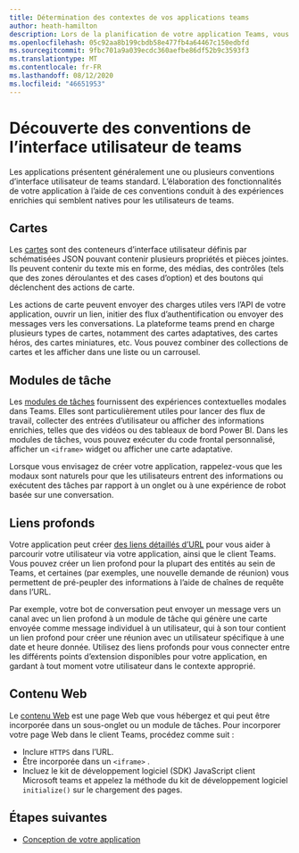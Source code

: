```yaml
---
title: Détermination des contextes de vos applications teams
author: heath-hamilton
description: Lors de la planification de votre application Teams, vous devez décider si l’application sera utilisée dans des espaces de collaboration, des espaces personnels ou les deux.
ms.openlocfilehash: 05c92aa8b199cbdb58e477fb4a64467c150edbfd
ms.sourcegitcommit: 9fbc701a9a039ecdc360aefbe86df52b9c3593f3
ms.translationtype: MT
ms.contentlocale: fr-FR
ms.lasthandoff: 08/12/2020
ms.locfileid: "46651953"
---
```

# <a name="getting-to-know-teams-ui-conventions"></a>Découverte des conventions de l’interface utilisateur de teams

Les applications présentent généralement une ou plusieurs conventions d’interface utilisateur de teams standard. L’élaboration des fonctionnalités de votre application à l’aide de ces conventions conduit à des expériences enrichies qui semblent natives pour les utilisateurs de teams.

## <a name="cards"></a>Cartes

Les [cartes](~/task-modules-and-cards/what-are-cards.md) sont des conteneurs d’interface utilisateur définis par schématisées JSON pouvant contenir plusieurs propriétés et pièces jointes. Ils peuvent contenir du texte mis en forme, des médias, des contrôles (tels que des zones déroulantes et des cases d’option) et des boutons qui déclenchent des actions de carte.

Les actions de carte peuvent envoyer des charges utiles vers l’API de votre application, ouvrir un lien, initier des flux d’authentification ou envoyer des messages vers les conversations. La plateforme teams prend en charge plusieurs types de cartes, notamment des cartes adaptatives, des cartes héros, des cartes miniatures, etc. Vous pouvez combiner des collections de cartes et les afficher dans une liste ou un carrousel.

## <a name="task-modules"></a>Modules de tâche

Les [modules de tâches](~/task-modules-and-cards/what-are-task-modules.md) fournissent des expériences contextuelles modales dans Teams. Elles sont particulièrement utiles pour lancer des flux de travail, collecter des entrées d’utilisateur ou afficher des informations enrichies, telles que des vidéos ou des tableaux de bord Power BI. Dans les modules de tâches, vous pouvez exécuter du code frontal personnalisé, afficher un `<iframe>` widget ou afficher une carte adaptative.

Lorsque vous envisagez de créer votre application, rappelez-vous que les modaux sont naturels pour que les utilisateurs entrent des informations ou exécutent des tâches par rapport à un onglet ou à une expérience de robot basée sur une conversation.

## <a name="deep-links"></a>Liens profonds

Votre application peut créer [des liens détaillés d’URL](~/concepts/build-and-test/deep-links.md) pour vous aider à parcourir votre utilisateur via votre application, ainsi que le client Teams. Vous pouvez créer un lien profond pour la plupart des entités au sein de Teams, et certaines (par exemples, une nouvelle demande de réunion) vous permettent de pré-peupler des informations à l’aide de chaînes de requête dans l’URL. 

Par exemple, votre bot de conversation peut envoyer un message vers un canal avec un lien profond à un module de tâche qui génère une carte envoyée comme message individuel à un utilisateur, qui à son tour contient un lien profond pour créer une réunion avec un utilisateur spécifique à une date et heure donnée. Utilisez des liens profonds pour vous connecter entre les différents points d’extension disponibles pour votre application, en gardant à tout moment votre utilisateur dans le contexte approprié.

## <a name="web-based-content"></a>Contenu Web

Le [contenu Web](~/tabs/how-to/create-tab-pages/content-page.md) est une page Web que vous hébergez et qui peut être incorporée dans un sous-onglet ou un module de tâches. Pour incorporer votre page Web dans le client Teams, procédez comme suit :

* Inclure `HTTPS` dans l’URL.
* Être incorporée dans un `<iframe>` .
* Incluez le kit de développement logiciel (SDK) JavaScript client Microsoft teams et appelez la méthode du kit de développement logiciel `initialize()` sur le chargement des pages.

## <a name="next-steps"></a>Étapes suivantes

* [Conception de votre application](../../tabs/design/tabs.md)
